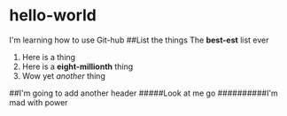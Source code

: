# hello-world
I'm learning how to use Git-hub
##List the things
The **best-est** list ever
1. Here is a thing
2. Here is a **eight-millionth** thing
3. Wow yet *another* thing

##I'm going to add another header
#####Look at me go
##########I'm mad with power


